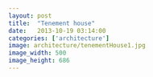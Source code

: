 ```yaml
---
layout: post
title:  "Tenement house"
date:   2013-10-19 03:14:00
categories: ['architecture']
image: architecture/tenementHouse1.jpg
image_width: 500
image_height: 686
---
```


